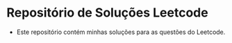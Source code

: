 # Repositório de Soluções Leetcode

- Este repositório contém minhas soluções para as questões do Leetcode.
